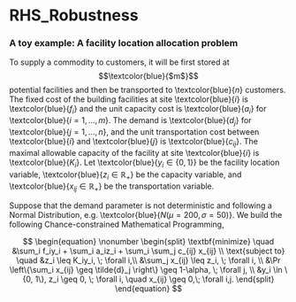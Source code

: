 # RHS_Robustness
### A toy example: A facility location allocation problem

To supply a commodity to customers, it will be first stored at $$\textcolor{blue}{$m$}$$ 
potential facilities and then be transported to \textcolor{blue}{$n$} customers. 
The fixed cost of the building facilities at site \textcolor{blue}{$i$} is 
\textcolor{blue}{$f_i$} and the unit capacity cost is \textcolor{blue}{$a_i$}
for \textcolor{blue}{$i = 1,\ldots,m$}. The demand is \textcolor{blue}{$d_j$} for
\textcolor{blue}{$j = 1, \ldots, n$}, and the unit transportation cost between
\textcolor{blue}{$i$} and \textcolor{blue}{$j$} is \textcolor{blue}{$c_{ij}$}.
The maximal allowable capacity of the facility at site \textcolor{blue}{$i$} 
is \textcolor{blue}{$K_i$}. Let \textcolor{blue}{$y_i \in \{0, 1\}$} be the 
facility location variable, \textcolor{blue}{$z_i \in \mathbb{R}_+$} be the
capacity variable, and \textcolor{blue}{$x_{ij} \in \mathbb{R}_+$} be the 
transportation variable.

Suppose that the demand parameter is not deterministic and following a Normal 
Distribution, e.g. \textcolor{blue}{$N(\mu=200,\sigma=50)$}.
We build the following Chance-constrained Mathematical Programming,


$$
\begin{equation}
\nonumber
\begin{split}
\textbf{minimize} \quad &\sum_i f_iy_i + \sum_i a_iz_i + \sum_i \sum_j c_{ij} x_{ij} \\
\text{subject to} \quad &z_i \leq K_iy_i, \; \forall i,\\
&\sum_j  x_{ij} \leq z_i, \; \forall i, \\
&\Pr \left\{\sum_i  x_{ij} \geq \tilde{d}_j \right\} \geq 1-\alpha, \; \forall j, \\
&y_i \in \{0, 1\}, z_i \geq 0, \; \forall i, \quad x_{ij} \geq 0,\; \forall i,j. 
\end{split}
\end{equation}
$$
